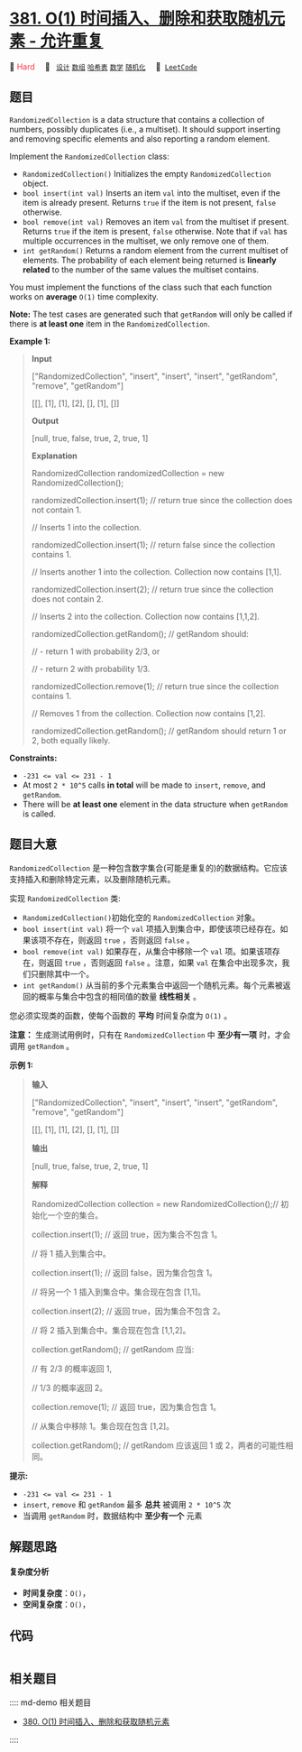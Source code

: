 # [381. O(1) 时间插入、删除和获取随机元素 - 允许重复](https://leetcode.com/problems/insert-delete-getrandom-o1-duplicates-allowed)

🔴 <font color=#ff334b>Hard</font>&emsp; 🔖&ensp; [`设计`](/leetcode/outline/tag/design.md) [`数组`](/leetcode/outline/tag/array.md) [`哈希表`](/leetcode/outline/tag/hash-table.md) [`数学`](/leetcode/outline/tag/math.md) [`随机化`](/leetcode/outline/tag/randomized.md)&emsp; 🔗&ensp;[`LeetCode`](https://leetcode.com/problems/insert-delete-getrandom-o1-duplicates-allowed)


## 题目

`RandomizedCollection` is a data structure that contains a collection of
numbers, possibly duplicates (i.e., a multiset). It should support inserting
and removing specific elements and also reporting a random element.

Implement the `RandomizedCollection` class:

  * `RandomizedCollection()` Initializes the empty `RandomizedCollection` object.
  * `bool insert(int val)` Inserts an item `val` into the multiset, even if the item is already present. Returns `true` if the item is not present, `false` otherwise.
  * `bool remove(int val)` Removes an item `val` from the multiset if present. Returns `true` if the item is present, `false` otherwise. Note that if `val` has multiple occurrences in the multiset, we only remove one of them.
  * `int getRandom()` Returns a random element from the current multiset of elements. The probability of each element being returned is **linearly related** to the number of the same values the multiset contains.

You must implement the functions of the class such that each function works on
**average** `O(1)` time complexity.

**Note:** The test cases are generated such that `getRandom` will only be
called if there is **at least one** item in the `RandomizedCollection`.



**Example 1:**

> 
> 
> 
> 
> 
> **Input**
> 
> ["RandomizedCollection", "insert", "insert", "insert", "getRandom", "remove", "getRandom"]
> 
> [[], [1], [1], [2], [], [1], []]
> 
> **Output**
> 
> [null, true, false, true, 2, true, 1]
> 
> 
> 
> **Explanation**
> 
> RandomizedCollection randomizedCollection = new RandomizedCollection();
> 
> randomizedCollection.insert(1);   // return true since the collection does not contain 1.
> 
> > 
> > 
> > 
> > 
> > 
> > 
> > 
> > 
>   // Inserts 1 into the collection.
> 
> randomizedCollection.insert(1);   // return false since the collection contains 1.
> 
> > 
> > 
> > 
> > 
> > 
> > 
> > 
> > 
>   // Inserts another 1 into the collection. Collection now contains [1,1].
> 
> randomizedCollection.insert(2);   // return true since the collection does not contain 2.
> 
> > 
> > 
> > 
> > 
> > 
> > 
> > 
> > 
>   // Inserts 2 into the collection. Collection now contains [1,1,2].
> 
> randomizedCollection.getRandom(); // getRandom should:
> 
> > 
> > 
> > 
> > 
> > 
> > 
> > 
> > 
>   // - return 1 with probability 2/3, or
> 
> > 
> > 
> > 
> > 
> > 
> > 
> > 
> > 
>   // - return 2 with probability 1/3.
> 
> randomizedCollection.remove(1);   // return true since the collection contains 1.
> 
> > 
> > 
> > 
> > 
> > 
> > 
> > 
> > 
>   // Removes 1 from the collection. Collection now contains [1,2].
> 
> randomizedCollection.getRandom(); // getRandom should return 1 or 2, both equally likely.

**Constraints:**

  * `-231 <= val <= 231 - 1`
  * At most `2 * 10^5` calls **in total** will be made to `insert`, `remove`, and `getRandom`.
  * There will be **at least one** element in the data structure when `getRandom` is called.


## 题目大意

`RandomizedCollection` 是一种包含数字集合(可能是重复的)的数据结构。它应该支持插入和删除特定元素，以及删除随机元素。

实现 `RandomizedCollection` 类:

  * `RandomizedCollection()`初始化空的 `RandomizedCollection` 对象。
  * `bool insert(int val)` 将一个 `val` 项插入到集合中，即使该项已经存在。如果该项不存在，则返回 `true` ，否则返回 `false` 。
  * `bool remove(int val)` 如果存在，从集合中移除一个 `val` 项。如果该项存在，则返回 `true` ，否则返回 `false` 。注意，如果 `val` 在集合中出现多次，我们只删除其中一个。
  * `int getRandom()` 从当前的多个元素集合中返回一个随机元素。每个元素被返回的概率与集合中包含的相同值的数量 **线性相关** 。

您必须实现类的函数，使每个函数的 **平均** 时间复杂度为 `O(1)` 。

**注意：** 生成测试用例时，只有在 `RandomizedCollection` 中 **至少有一项** 时，才会调用 `getRandom` 。



**示例 1:**

> 
> 
> 
> 
> 
> **输入**
> 
> ["RandomizedCollection", "insert", "insert", "insert", "getRandom", "remove", "getRandom"]
> 
> [[], [1], [1], [2], [], [1], []]
> 
> **输出**
> 
> [null, true, false, true, 2, true, 1]
> 
> 
> 
> **解释**
> 
> RandomizedCollection collection = new RandomizedCollection();// 初始化一个空的集合。
> 
> collection.insert(1);   // 返回 true，因为集合不包含 1。
> 
> > 
> > 
> > 
> > 
> > 
> > 
> // 将 1 插入到集合中。
> 
> collection.insert(1);   // 返回 false，因为集合包含 1。
> 
> > 
> > 
> > 
> > 
> > 
> > 
> // 将另一个 1 插入到集合中。集合现在包含 [1,1]。
> 
> collection.insert(2);   // 返回 true，因为集合不包含 2。
> 
> > 
> > 
> > 
> > 
> > 
> > 
> // 将 2 插入到集合中。集合现在包含 [1,1,2]。
> 
> collection.getRandom(); // getRandom 应当:
> 
> > 
> > 
> > 
> > 
> > 
> > 
> // 有 2/3 的概率返回 1,
> 
> > 
> > 
> > 
> > 
> > 
> > 
> // 1/3 的概率返回 2。
> 
> collection.remove(1);   // 返回 true，因为集合包含 1。
> 
> > 
> > 
> > 
> > 
> > 
> > 
> // 从集合中移除 1。集合现在包含 [1,2]。
> 
> collection.getRandom(); // getRandom 应该返回 1 或 2，两者的可能性相同。



**提示:**

  * `-231 <= val <= 231 - 1`
  * `insert`, `remove` 和 `getRandom` 最多 **总共** 被调用 `2 * 10^5` 次
  * 当调用 `getRandom` 时，数据结构中 **至少有一个** 元素


## 解题思路

#### 复杂度分析

- **时间复杂度**：`O()`，
- **空间复杂度**：`O()`，

## 代码

```javascript

```

## 相关题目

:::: md-demo 相关题目
- [380. O(1) 时间插入、删除和获取随机元素](./0380.md)

::::
